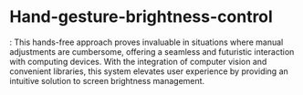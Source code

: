 # Hand-gesture-brightness-control
: This hands-free approach proves invaluable in situations where manual adjustments are cumbersome, offering a seamless and futuristic interaction with computing devices. With the integration of computer vision and convenient libraries, this system elevates user experience by providing an intuitive solution to screen brightness management.
